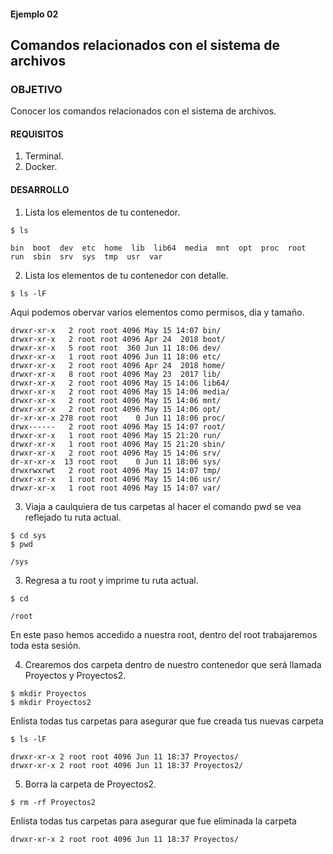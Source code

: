 #### Ejemplo 02
## Comandos relacionados con el sistema de archivos

### OBJETIVO
Conocer los comandos relacionados con el sistema de archivos.

#### REQUISITOS

1. Terminal.
1. Docker.

#### DESARROLLO
1. Lista los elementos de tu contenedor.
```
$ ls
```

```
bin  boot  dev  etc  home  lib  lib64  media  mnt  opt  proc  root  run  sbin  srv  sys  tmp  usr  var
```
2. Lista los elementos de tu contenedor con detalle.

```
$ ls -lF
```
Aqui podemos obervar varios elementos como permisos, dia y tamaño.
```
drwxr-xr-x   2 root root 4096 May 15 14:07 bin/
drwxr-xr-x   2 root root 4096 Apr 24  2018 boot/
drwxr-xr-x   5 root root  360 Jun 11 18:06 dev/
drwxr-xr-x   1 root root 4096 Jun 11 18:06 etc/
drwxr-xr-x   2 root root 4096 Apr 24  2018 home/
drwxr-xr-x   8 root root 4096 May 23  2017 lib/
drwxr-xr-x   2 root root 4096 May 15 14:06 lib64/
drwxr-xr-x   2 root root 4096 May 15 14:06 media/
drwxr-xr-x   2 root root 4096 May 15 14:06 mnt/
drwxr-xr-x   2 root root 4096 May 15 14:06 opt/
dr-xr-xr-x 278 root root    0 Jun 11 18:06 proc/
drwx------   2 root root 4096 May 15 14:07 root/
drwxr-xr-x   1 root root 4096 May 15 21:20 run/
drwxr-xr-x   1 root root 4096 May 15 21:20 sbin/
drwxr-xr-x   2 root root 4096 May 15 14:06 srv/
dr-xr-xr-x  13 root root    0 Jun 11 18:06 sys/
drwxrwxrwt   2 root root 4096 May 15 14:07 tmp/
drwxr-xr-x   1 root root 4096 May 15 14:06 usr/
drwxr-xr-x   1 root root 4096 May 15 14:07 var/
```
3. Viaja a caulquiera de tus carpetas al hacer el comando pwd se vea reflejado tu ruta actual.

```
$ cd sys
$ pwd
```
```
/sys
```
3. Regresa a tu root y imprime tu ruta actual.
```
$ cd
```
```
/root
```
En este paso hemos accedido a nuestra root, dentro del root trabajaremos toda esta sesión.

4. Crearemos dos carpeta dentro de nuestro contenedor que será llamada Proyectos y Proyectos2.

```
$ mkdir Proyectos
$ mkdir Proyectos2
```
Enlista todas tus carpetas para asegurar que fue creada tus nuevas carpeta
```
$ ls -lF
```
```
drwxr-xr-x 2 root root 4096 Jun 11 18:37 Proyectos/
drwxr-xr-x 2 root root 4096 Jun 11 18:37 Proyectos2/
```
5.  Borra la carpeta  de Proyectos2.
```
$ rm -rf Proyectos2
```
Enlista todas tus carpetas para asegurar que fue eliminada la carpeta
```
drwxr-xr-x 2 root root 4096 Jun 11 18:37 Proyectos/
```
